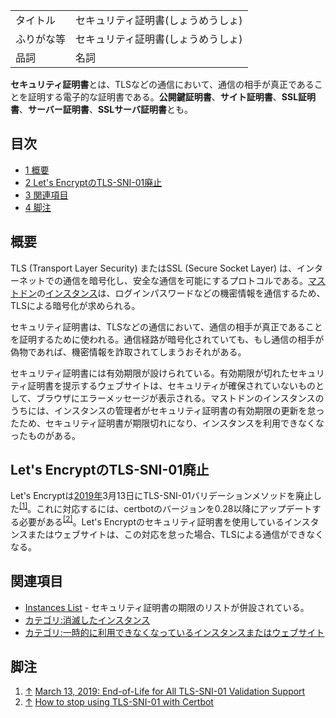 <div>

|            |                                    |
|------------|------------------------------------|
| タイトル   | セキュリティ証明書(しょうめうしょ) |
| ふりがな等 | セキュリティ証明書(しょうめうしょ) |
| 品詞       | 名詞                               |

  
**セキュリティ証明書**とは、TLSなどの通信において、通信の相手が真正であることを証明する電子的な証明書である。**公開鍵証明書**、**サイト証明書**、**SSL証明書**、**サーバー証明書**、**SSLサーバ証明書**とも。

<div>

<div lang="ja" dir="ltr">

## 目次

</div>

-   [1 概要](#.E6.A6.82.E8.A6.81)
-   [2 Let's EncryptのTLS-SNI-01廃止](#Let.27s_Encrypt.E3.81.AETLS-SNI-01.E5.BB.83.E6.AD.A2)
-   [3 関連項目](#.E9.96.A2.E9.80.A3.E9.A0.85.E7.9B.AE)
-   [4 脚注](#.E8.84.9A.E6.B3.A8)

</div>

## 概要

TLS (Transport Layer Security) またはSSL (Secure Socket Layer) は、インターネットでの通信を暗号化し、安全な通信を可能にするプロトコルである。[マストドン](/Mastodon "Mastodon")の[インスタンス](/%E3%82%A4%E3%83%B3%E3%82%B9%E3%82%BF%E3%83%B3%E3%82%B9 "インスタンス")は、ログインパスワードなどの機密情報を通信するため、TLSによる暗号化が求められる。

セキュリティ証明書は、TLSなどの通信において、通信の相手が真正であることを証明するために使われる。通信経路が暗号化されていても、もし通信の相手が偽物であれば、機密情報を詐取されてしまうおそれがある。

セキュリティ証明書には有効期限が設けられている。有効期限が切れたセキュリティ証明書を提示するウェブサイトは、セキュリティが確保されていないものとして、ブラウザにエラーメッセージが表示される。マストドンのインスタンスのうちには、インスタンスの管理者がセキュリティ証明書の有効期限の更新を怠ったため、セキュリティ証明書が期限切れになり、インスタンスを利用できなくなったものがある。

## Let's EncryptのTLS-SNI-01廃止

Let's Encryptは[2019年](/2019%E5%B9%B4 "2019年")3月13日にTLS-SNI-01バリデーションメソッドを廃止した<sup>[\[1\]](#cite_note-1)</sup>。これに対応するには、certbotのバージョンを0.28以降にアップデートする必要がある<sup>[\[2\]](#cite_note-2)</sup>。Let's Encryptのセキュリティ証明書を使用しているインスタンスまたはウェブサイトは、この対応を怠った場合、TLSによる通信ができなくなる。

## 関連項目

-   [Instances List](/Instances_List "Instances List") - セキュリティ証明書の期限のリストが併設されている。
-   [カテゴリ:消滅したインスタンス](/%E3%82%AB%E3%83%86%E3%82%B4%E3%83%AA:%E6%B6%88%E6%BB%85%E3%81%97%E3%81%9F%E3%82%A4%E3%83%B3%E3%82%B9%E3%82%BF%E3%83%B3%E3%82%B9 "カテゴリ:消滅したインスタンス")
-   [カテゴリ:一時的に利用できなくなっているインスタンスまたはウェブサイト](/%E3%82%AB%E3%83%86%E3%82%B4%E3%83%AA:%E4%B8%80%E6%99%82%E7%9A%84%E3%81%AB%E5%88%A9%E7%94%A8%E3%81%A7%E3%81%8D%E3%81%AA%E3%81%8F%E3%81%AA%E3%81%A3%E3%81%A6%E3%81%84%E3%82%8B%E3%82%A4%E3%83%B3%E3%82%B9%E3%82%BF%E3%83%B3%E3%82%B9%E3%81%BE%E3%81%9F%E3%81%AF%E3%82%A6%E3%82%A7%E3%83%96%E3%82%B5%E3%82%A4%E3%83%88 "カテゴリ:一時的に利用できなくなっているインスタンスまたはウェブサイト")

## 脚注

<div>

1.  [↑](#cite_ref-1) <a href="https://community.letsencrypt.org/t/march-13-2019-end-of-life-for-all-tls-sni-01-validation-support/74209" rel="nofollow">March 13, 2019: End-of-Life for All TLS-SNI-01 Validation Support</a>
2.  [↑](#cite_ref-2) <a href="https://community.letsencrypt.org/t/how-to-stop-using-tls-sni-01-with-certbot/83210" rel="nofollow">How to stop using TLS-SNI-01 with Certbot</a>

</div>

</div>
